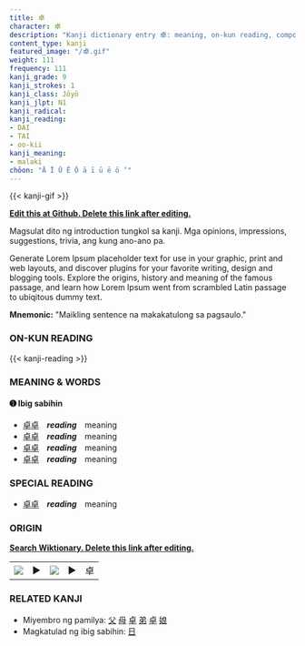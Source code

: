 ```yaml
---
title: 卓
character: 卓
description: "Kanji dictionary entry 卓: meaning, on-kun reading, compounds, origin, related kanji"
content_type: kanji
featured_image: "/卓.gif"
weight: 111
frequency: 111
kanji_grade: 9
kanji_strokes: 1
kanji_class: Jōyō
kanji_jlpt: N1
kanji_radical: 
kanji_reading: 
- DAI
- TAI
- oo-kii
kanji_meaning:
- malaki
chōon: "Ā Ī Ū Ē Ō ā ī ū ē ō ’"
---
```

[//]: # (Don't edit the line below. Kanji animated GIF code is automatically generated.)
{{< kanji-gif >}}

[//]: # (Edit below this line.)

**[Edit this at Github. Delete this link after editing.](https://github.com/tim0g/tim/tree/main/content/kanji/卓/index.md)**

Magsulat dito ng introduction tungkol sa kanji. Mga opinions, impressions, suggestions, trivia, ang kung ano-ano pa.

Generate Lorem Ipsum placeholder text for use in your graphic, print and web layouts, and discover plugins for your favorite writing, design and blogging tools. Explore the origins, history and meaning of the famous passage, and learn how Lorem Ipsum went from scrambled Latin passage to ubiqitous dummy text.
 
**Mnemonic:** "Maikling sentence na makakatulong sa pagsaulo."

### ON-KUN READING

[//]: # (Don't edit the line below. ON-KUN READING code is automatically generated.)
{{< kanji-reading >}}

### MEANING & WORDS

#### ➊ **Ibig sabihin**
  - [卓](../卓)[卓](../卓)　***reading***　meaning
  - [卓](../卓)[卓](../卓)　***reading***　meaning
  - [卓](../卓)[卓](../卓)　***reading***　meaning
  - [卓](../卓)[卓](../卓)　***reading***　meaning

### SPECIAL READING
  - [卓](../卓)[卓](../卓)　***reading***　meaning

### ORIGIN

**[Search Wiktionary. Delete this link after editing.](https://wiktionary.org/wiki/卓)**
<table class="kanji-table"><tr><td>
<img src="60px-卓-bronze.svg.png">
</td><td>▶</td><td>
<img src="60px-卓-oracle.svg.png">
</td><td>▶</td>
<td class="kanji-origin">卓</td>
</tr></table>

### RELATED KANJI
- Miyembro ng pamilya: [父](../父) [母](../母) [卓](../卓) [弟](../弟) [卓](../卓) [娘](../娘)
- Magkatulad ng ibig sabihin: [日](../日)
